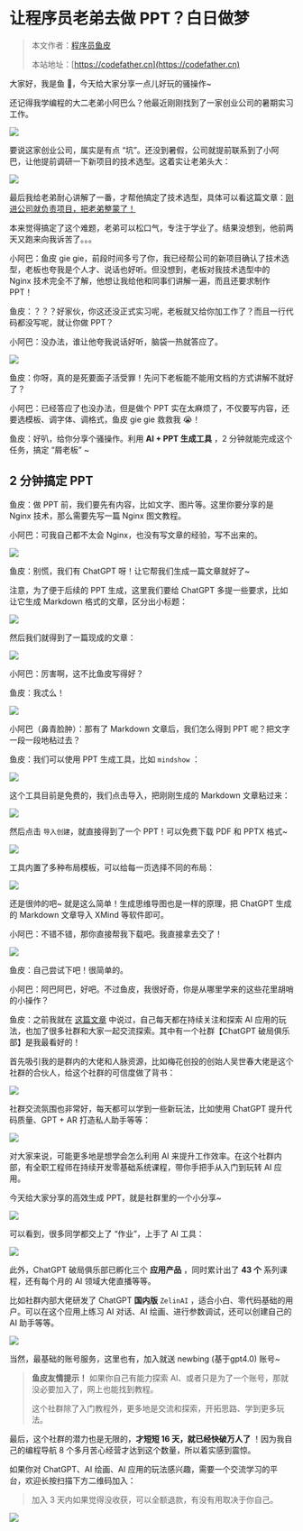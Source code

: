# 让程序员老弟去做 PPT？白日做梦

> 本文作者：[程序员鱼皮](https://yuyuanweb.feishu.cn/wiki/Abldw5WkjidySxkKxU2cQdAtnah)
>
> 本站地址：[https://codefather.cn](https://codefather.cn)

大家好，我是鱼 💨，今天给大家分享一点儿好玩的骚操作~

还记得我学编程的大二老弟小阿巴么？他最近刚刚找到了一家创业公司的暑期实习工作。

![](https://pic.yupi.icu/5563/202311080952180.png)

要说这家创业公司，属实是有点 “坑”。还没到暑假，公司就提前联系到了小阿巴，让他提前调研一下新项目的技术选型。这着实让老弟头大：

![](https://pic.yupi.icu/5563/202311080952900.png)

最后我给老弟耐心讲解了一番，才帮他搞定了技术选型，具体可以看这篇文章：[刚进公司就负责项目，把老弟整蒙了！](https://mp.weixin.qq.com/s?__biz=MzI1NDczNTAwMA==&mid=2247541448&idx=1&sn=fa08326ae7e25c85b7d18436b6d9ccff&chksm=e9c2c53fdeb54c29c6699260ed5cf343c4fee5fc3cf81e16fccc98c36aecb50a9bb94f29cae0&token=427342788&lang=zh_CN&scene=21#wechat_redirect)

本来觉得搞定了这个难题，老弟可以松口气，专注于学业了。结果没想到，他前两天又跑来向我诉苦了。。。

小阿巴：鱼皮 gie gie，前段时间多亏了你，我已经帮公司的新项目确认了技术选型，老板也夸我是个人才、说话也好听。但没想到，老板对我技术选型中的 Nginx 技术完全不了解，他想让我给他和同事们讲解一遍，而且还要求制作 PPT！

鱼皮：？？？好家伙，你这还没正式实习呢，老板就又给你加工作了？而且一行代码都没写呢，就让你做 PPT？

小阿巴：没办法，谁让他夸我说话好听，脑袋一热就答应了。

![](https://pic.yupi.icu/5563/202311080952580.png)

鱼皮：你呀，真的是死要面子活受罪！先问下老板能不能用文档的方式讲解不就好了？

小阿巴：已经答应了也没办法，但是做个 PPT 实在太麻烦了，不仅要写内容，还要选模板、调字体、调格式，鱼皮 gie gie 救救我 😭！

鱼皮：好叭，给你分享个骚操作。利用 **AI + PPT 生成工具** ，2 分钟就能完成这个任务，搞定 “屑老板” ~

## 2 分钟搞定 PPT

鱼皮：做 PPT 前，我们要先有内容，比如文字、图片等。这里你要分享的是 Nginx 技术，那么需要先写一篇 Nginx 图文教程。

小阿巴：可我自己都不太会 Nginx，也没有写文章的经验，写不出来的。

![](https://pic.yupi.icu/5563/202311080952029.png)

鱼皮：别慌，我们有 ChatGPT 呀！让它帮我们生成一篇文章就好了~

注意，为了便于后续的 PPT 生成，这里我们要给 ChatGPT 多提一些要求，比如让它生成 Markdown 格式的文章，区分出小标题：

![](https://pic.yupi.icu/5563/202311080952335.png)

然后我们就得到了一篇现成的文章：

![](https://pic.yupi.icu/5563/202311080952751.png)

小阿巴：厉害啊，这不比鱼皮写得好？

鱼皮：我忒么！

![](https://pic.yupi.icu/5563/202311080952581.png)

小阿巴（鼻青脸肿）：那有了 Markdown 文章后，我们怎么得到 PPT 呢？把文字一段一段地粘过去？

鱼皮：我们可以使用 PPT 生成工具，比如 `mindshow` ：

![](https://pic.yupi.icu/5563/202311080952348.png)

这个工具目前是免费的，我们点击导入，把刚刚生成的 Markdown 文章粘过来：

![](https://pic.yupi.icu/5563/202311080952984.png)

然后点击 `导入创建`，就直接得到了一个 PPT！可以免费下载 PDF 和 PPTX 格式~

![](https://pic.yupi.icu/5563/202311080952731.png)

工具内置了多种布局模板，可以给每一页选择不同的布局：

![](https://pic.yupi.icu/5563/202311080952029.png)

还是很帅的吧~ 就是这么简单！生成思维导图也是一样的原理，把 ChatGPT 生成的 Markdown 文章导入 XMind 等软件即可。

小阿巴：不错不错，那你直接帮我下载吧。我直接拿去交了！

![](https://pic.yupi.icu/5563/202311080952134.png)

鱼皮：自己尝试下吧！很简单的。

小阿巴：阿巴阿巴，好吧。不过鱼皮，我很好奇，你是从哪里学来的这些花里胡哨的小操作？

鱼皮：之前我就在 [这篇文章](http://mp.weixin.qq.com/s?__biz=MzI1NDczNTAwMA==&mid=2247541427&idx=1&sn=3ef6d15bb40c3c9ca1a6a29473e51b3d&chksm=e9c2c544deb54c521ad9ae20127de1c96bfaa9abd6b96ed6bacc34abfb0e3ab4bd0099442a3f&scene=21#wechat_redirect) 中说过，自己每天都在持续关注和探索 AI 应用的玩法，也加了很多社群和大家一起交流探索。其中有一个社群【ChatGPT 破局俱乐部】是我最看好的！

首先吸引我的是群内的大佬和人脉资源，比如梅花创投的创始人吴世春大佬是这个社群的合伙人，给这个社群的可信度做了背书：

![](https://pic.yupi.icu/5563/202311080952750.jpeg)

社群交流氛围也非常好，每天都可以学到一些新玩法，比如使用 ChatGPT 提升代码质量、GPT + AR 打造私人助手等等：

![](https://pic.yupi.icu/5563/202311080952841.png)

对大家来说，可能更多地是想学会怎么利用 AI 来提升工作效率。在这个社群内部，有全职工程师在持续开发零基础系统课程，带你手把手从入门到玩转 AI 应用。

今天给大家分享的高效生成 PPT，就是社群里的一个小分享~

![](https://pic.yupi.icu/5563/202311080952153.png)

可以看到，很多同学都交上了 “作业”，上手了 AI 工具：

![](https://pic.yupi.icu/5563/202311080952327.png)

此外，ChatGPT 破局俱乐部已孵化三个 **应用产品** ，同时累计出了 **43 个** 系列课程，还有每个月的 AI 领域大佬直播等等。

比如社群内部大佬研发了 ChatGPT **国内版** `ZelinAI` ，适合小白、零代码基础的用户。可以在这个应用上练习 AI 对话、AI 绘画、进行参数调试，还可以创建自己的 AI 助手等等。

![](https://pic.yupi.icu/5563/202311080952943.png)

当然，最基础的账号服务，这里也有，加入就送 newbing (基于gpt4.0) 账号~

> **鱼皮友情提示！** 如果你自己有能力探索 AI、或者只是为了一个账号，那就没必要加入了，网上也能找到教程。
>
> 这个社群除了入门教程外，更多地是交流和探索，开拓思路、学到更多玩法。

最后，这个社群的潜力也是无限的，**才短短 16 天，就已经快破万人了** ！因为我自己的编程导航 8 个多月苦心经营才达到这个数量，所以着实感到震惊。

如果你对 ChatGPT、AI 绘画、AI 应用的玩法感兴趣，需要一个交流学习的平台，欢迎长按扫描下方二维码加入：

> 加入 3 天内如果觉得没收获，可以全额退款，有没有用取决于你自己。

![](https://pic.yupi.icu/5563/202311080952034.png)